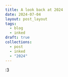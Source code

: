 ```yaml
---
title: A look back at 2024
date: 2024-07-04
layout: post_layout
tags:
  - blog
  - inked
draft: true
collections:
  - post
  - inked
  - "2024"
---
```


:3
